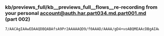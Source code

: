 ### kb/previews_full/kb__previews_full__flows__re-recording from your personal account@auth.har.part034.md.part001.md (part 002)

```md
7/AACAgIAAwEDAAQDBQABAfsA9Pr2AAAAAQD9/f0AAAD/AAAA/gD4+voABQMEAAcDBgAIAwAAAAEAAPr8/AD/AP8AAAAAAP4A/wD+//8A+
```

```
